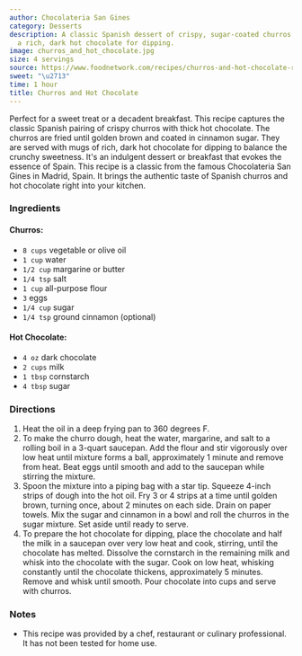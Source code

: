 ```yaml
---
author: Chocolateria San Gines
category: Desserts
description: A classic Spanish dessert of crispy, sugar-coated churros served with
  a rich, dark hot chocolate for dipping.
image: churros_and_hot_chocolate.jpg
size: 4 servings
source: https://www.foodnetwork.com/recipes/churros-and-hot-chocolate-recipe-1941131#reviewsTop
sweet: "\u2713"
time: 1 hour
title: Churros and Hot Chocolate
---
```


Perfect for a sweet treat or a decadent breakfast. This recipe captures the classic Spanish pairing of crispy churros with thick hot chocolate. The churros are fried until golden brown and coated in cinnamon sugar. They are served with mugs of rich, dark hot chocolate for dipping to balance the crunchy sweetness. It's an indulgent dessert or breakfast that evokes the essence of Spain. This recipe is a classic from the famous Chocolateria San Gines in Madrid, Spain. It brings the authentic taste of Spanish churros and hot chocolate right into your kitchen.

### Ingredients

#### Churros:

* `8 cups` vegetable or olive oil
* `1 cup` water
* `1/2 cup` margarine or butter
* `1/4 tsp` salt
* `1 cup` all-purpose flour
* `3` eggs
* `1/4 cup` sugar
* `1/4 tsp` ground cinnamon (optional)

#### Hot Chocolate:

* `4 oz` dark chocolate
* `2 cups` milk
* `1 tbsp` cornstarch
* `4 tbsp` sugar

### Directions

1. Heat the oil in a deep frying pan to 360 degrees F.
2. To make the churro dough, heat the water, margarine, and salt to a rolling boil in a 3-quart saucepan. Add the flour and stir vigorously over low heat until mixture forms a ball, approximately 1 minute and remove from heat. Beat eggs until smooth and add to the saucepan while stirring the mixture.
3. Spoon the mixture into a piping bag with a star tip. Squeeze 4-inch strips of dough into the hot oil. Fry 3 or 4 strips at a time until golden brown, turning once, about 2 minutes on each side. Drain on paper towels. Mix the sugar and cinnamon in a bowl and roll the churros in the sugar mixture. Set aside until ready to serve.
4. To prepare the hot chocolate for dipping, place the chocolate and half the milk in a saucepan over very low heat and cook, stirring, until the chocolate has melted. Dissolve the cornstarch in the remaining milk and whisk into the chocolate with the sugar. Cook on low heat, whisking constantly until the chocolate thickens, approximately 5 minutes. Remove and whisk until smooth. Pour chocolate into cups and serve with churros.

### Notes

- This recipe was provided by a chef, restaurant or culinary professional. It has not been tested for home use.